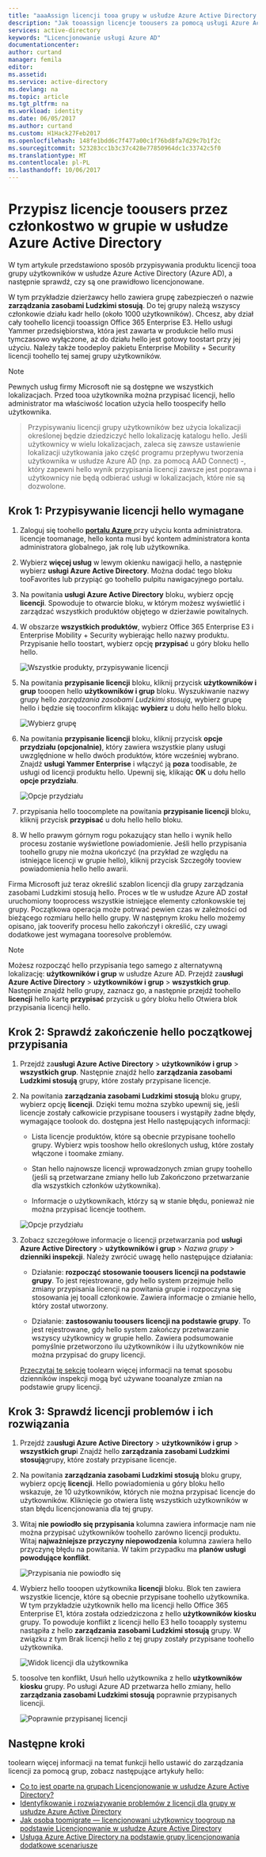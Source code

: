 ```yaml
---
title: "aaaAssign licencji tooa grupy w usłudze Azure Active Directory | Dokumentacja firmy Microsoft"
description: "Jak tooassign licencje toousers za pomocą usługi Azure Active Directory grupy licencji"
services: active-directory
keywords: "Licencjonowanie usługi Azure AD"
documentationcenter: 
author: curtand
manager: femila
editor: 
ms.assetid: 
ms.service: active-directory
ms.devlang: na
ms.topic: article
ms.tgt_pltfrm: na
ms.workload: identity
ms.date: 06/05/2017
ms.author: curtand
ms.custom: H1Hack27Feb2017
ms.openlocfilehash: 148fe1bdd6c7f477a00c1f76bd8fa7d29c7b1f2c
ms.sourcegitcommit: 523283cc1b3c37c428e77850964dc1c33742c5f0
ms.translationtype: MT
ms.contentlocale: pl-PL
ms.lasthandoff: 10/06/2017
---
```

# <a name="assign-licenses-toousers-by-group-membership-in-azure-active-directory"></a>Przypisz licencje toousers przez członkostwo w grupie w usłudze Azure Active Directory

W tym artykule przedstawiono sposób przypisywania produktu licencji tooa grupy użytkowników w usłudze Azure Active Directory (Azure AD), a następnie sprawdź, czy są one prawidłowo licencjonowane.

W tym przykładzie dzierżawcy hello zawiera grupę zabezpieczeń o nazwie **zarządzania zasobami Ludzkimi stosują**. Do tej grupy należą wszyscy członkowie działu kadr hello (około 1000 użytkowników). Chcesz, aby dział cały toohello licencji tooassign Office 365 Enterprise E3. Hello usługi Yammer przedsiębiorstwa, która jest zawarta w produkcie hello musi tymczasowo wyłączone, aż do działu hello jest gotowy toostart przy jej użyciu. Należy także toodeploy pakietu Enterprise Mobility + Security licencji toohello tej samej grupy użytkowników.

> [!NOTE]
> Pewnych usług firmy Microsoft nie są dostępne we wszystkich lokalizacjach. Przed tooa użytkownika można przypisać licencji, hello administrator ma właściwość location użycia hello toospecify hello użytkownika.

> Przypisywaniu licencji grupy użytkowników bez użycia lokalizacji określonej będzie dziedziczyć hello lokalizację katalogu hello. Jeśli użytkownicy w wielu lokalizacjach, zaleca się zawsze ustawienie lokalizacji użytkowania jako część programu przepływu tworzenia użytkownika w usłudze Azure AD (np. za pomocą AAD Connect) -, który zapewni hello wynik przypisania licencji zawsze jest poprawna i użytkownicy nie będą odbierać usługi w lokalizacjach, które nie są dozwolone.

## <a name="step-1-assign-hello-required-licenses"></a>Krok 1: Przypisywanie licencji hello wymagane

1. Zaloguj się toohello [ **portalu Azure** ](https://portal.azure.com) przy użyciu konta administratora. licencje toomanage, hello konta musi być kontem administratora konta administratora globalnego, jak rolę lub użytkownika.

2. Wybierz **więcej usług** w lewym okienku nawigacji hello, a następnie wybierz **usługi Azure Active Directory**. Można dodać tego bloku tooFavorites lub przypiąć go toohello pulpitu nawigacyjnego portalu.

3. Na powitania **usługi Azure Active Directory** bloku, wybierz opcję **licencji**. Spowoduje to otwarcie bloku, w którym możesz wyświetlić i zarządzać wszystkich produktów objętego w dzierżawie powitalnych.

4. W obszarze **wszystkich produktów**, wybierz Office 365 Enterprise E3 i Enterprise Mobility + Security wybierając hello nazwy produktu. Przypisanie hello toostart, wybierz opcję **przypisać** u góry bloku hello hello.

   ![Wszystkie produkty, przypisywanie licencji](media/active-directory-licensing-group-assignment-azure-portal/all-products-assign.png)

5. Na powitania **przypisanie licencji** bloku, kliknij przycisk **użytkowników i grup** tooopen hello **użytkowników i grup** bloku. Wyszukiwanie nazwy grupy hello *zarządzania zasobami Ludzkimi stosują*, wybierz grupę hello i będzie się tooconfirm klikając **wybierz** u dołu hello hello bloku.

   ![Wybierz grupę](media/active-directory-licensing-group-assignment-azure-portal/select-a-group.png)

6. Na powitania **przypisanie licencji** bloku, kliknij przycisk **opcje przydziału (opcjonalnie)**, który zawiera wszystkie plany usługi uwzględnione w hello dwóch produktów, które wcześniej wybrano. Znajdź **usługi Yammer Enterprise** i włączyć ją **poza** toodisable, że usługi od licencji produktu hello. Upewnij się, klikając **OK** u dołu hello **opcje przydziału**.

   ![Opcje przydziału](media/active-directory-licensing-group-assignment-azure-portal/assignment-options.png)

7. przypisania hello toocomplete na powitania **przypisanie licencji** bloku, kliknij przycisk **przypisać** u dołu hello hello bloku.

8. W hello prawym górnym rogu pokazujący stan hello i wynik hello procesu zostanie wyświetlone powiadomienie. Jeśli hello przypisania toohello grupy nie można ukończyć (na przykład ze względu na istniejące licencji w grupie hello), kliknij przycisk Szczegóły tooview powiadomienia hello hello awarii.

Firma Microsoft już teraz określić szablon licencji dla grupy zarządzania zasobami Ludzkimi stosują hello. Proces w tle w usłudze Azure AD został uruchomiony tooprocess wszystkie istniejące elementy członkowskie tej grupy. Początkowa operacja może potrwać pewien czas w zależności od bieżącego rozmiaru hello hello grupy. W następnym kroku hello możemy opisano, jak tooverify procesu hello zakończył i określić, czy uwagi dodatkowe jest wymagana tooresolve problemów.

> [!NOTE]
> Możesz rozpocząć hello przypisania tego samego z alternatywną lokalizację: **użytkowników i grup** w usłudze Azure AD. Przejdź za**usługi Azure Active Directory** > **użytkowników i grup** > **wszystkich grup**. Następnie znajdź hello grupy, zaznacz go, a następnie przejdź toohello **licencji** hello kartę **przypisać** przycisk u góry bloku hello Otwiera blok przypisania licencji hello.

## <a name="step-2-verify-that-hello-initial-assignment-has-finished"></a>Krok 2: Sprawdź zakończenie hello początkowej przypisania

1. Przejdź za**usługi Azure Active Directory** > **użytkowników i grup** > **wszystkich grup**. Następnie znajdź hello **zarządzania zasobami Ludzkimi stosują** grupy, które zostały przypisane licencje.

2. Na powitania **zarządzania zasobami Ludzkimi stosują** bloku grupy, wybierz opcję **licencji**. Dzięki temu można szybko upewnij się, jeśli licencje zostały całkowicie przypisane toousers i wystąpiły żadne błędy, wymagające toolook do. dostępna jest Hello następujących informacji:

   - Lista licencje produktów, które są obecnie przypisane toohello grupy. Wybierz wpis tooshow hello określonych usług, które zostały włączone i toomake zmiany.

   - Stan hello najnowsze licencji wprowadzonych zmian grupy toohello (jeśli są przetwarzane zmiany hello lub Zakończono przetwarzanie dla wszystkich członków użytkownika).

   - Informacje o użytkownikach, którzy są w stanie błędu, ponieważ nie można przypisać licencje toothem.

   ![Opcje przydziału](media/active-directory-licensing-group-assignment-azure-portal/assignment-errors.png)

3. Zobacz szczegółowe informacje o licencji przetwarzania pod **usługi Azure Active Directory** > **użytkowników i grup** > *Nazwa grupy* > **dzienniki inspekcji**. Należy zwrócić uwagę hello następujące działania:

   - Działanie: **rozpocząć stosowanie toousers licencji na podstawie grupy**. To jest rejestrowane, gdy hello system przejmuje hello zmiany przypisania licencji na powitania grupie i rozpoczyna się stosowania jej tooall członkowie. Zawiera informacje o zmianie hello, który został utworzony.

   - Działanie: **zastosowaniu toousers licencji na podstawie grupy**. To jest rejestrowane, gdy hello system zakończy przetwarzanie wszyscy użytkownicy w grupie hello. Zawiera podsumowanie pomyślnie przetworzono ilu użytkowników i ilu użytkowników nie można przypisać do grupy licencji.

   [Przeczytaj tę sekcję](./active-directory-licensing-group-advanced.md#use-audit-logs-to-monitor-group-based-licensing-activity) toolearn więcej informacji na temat sposobu dzienników inspekcji mogą być używane tooanalyze zmian na podstawie grupy licencji.

## <a name="step-3-check-for-license-problems-and-resolve-them"></a>Krok 3: Sprawdź licencji problemów i ich rozwiązania

1. Przejdź za**usługi Azure Active Directory** > **użytkowników i grup** > **wszystkich grup**i Znajdź hello **zarządzania zasobami Ludzkimi stosują**grupy, które zostały przypisane licencje.
2. Na powitania **zarządzania zasobami Ludzkimi stosują** bloku grupy, wybierz opcję **licencji**. Hello powiadomienia u góry bloku hello wskazuje, że 10 użytkowników, których nie można przypisać licencje do użytkowników. Kliknięcie go otwiera listę wszystkich użytkowników w stan błędu licencjonowania dla tej grupy.
3. Witaj **nie powiodło się przypisania** kolumna zawiera informacje nam nie można przypisać użytkowników toohello zarówno licencji produktu. Witaj **najważniejsze przyczyny niepowodzenia** kolumna zawiera hello przyczynę błędu na powitania. W takim przypadku ma **planów usługi powodujące konflikt**.

   ![Przypisania nie powiodło się](media/active-directory-licensing-group-assignment-azure-portal/failed-assignments.png)

4. Wybierz hello tooopen użytkownika **licencji** bloku. Blok ten zawiera wszystkie licencje, które są obecnie przypisane toohello użytkownika. W tym przykładzie użytkownik hello ma licencji hello Office 365 Enterprise E1, która została odziedziczona z hello **użytkowników kiosku** grupy. To powoduje konflikt z licencji hello E3 hello tooapply systemu nastąpiła z hello **zarządzania zasobami Ludzkimi stosują** grupy. W związku z tym Brak licencji hello z tej grupy zostały przypisane toohello użytkownika.

   ![Widok licencji dla użytkownika](media/active-directory-licensing-group-assignment-azure-portal/user-license-view.png)

5. toosolve ten konflikt, Usuń hello użytkownika z hello **użytkowników kiosku** grupy. Po usługi Azure AD przetwarza hello zmiany, hello **zarządzania zasobami Ludzkimi stosują** poprawnie przypisanych licencji.

   ![Poprawnie przypisanej licencji](media/active-directory-licensing-group-assignment-azure-portal/license-correctly-assigned.png)

## <a name="next-steps"></a>Następne kroki

toolearn więcej informacji na temat funkcji hello ustawić do zarządzania licencji za pomocą grup, zobacz następujące artykuły hello:

* [Co to jest oparte na grupach Licencjonowanie w usłudze Azure Active Directory?](active-directory-licensing-whatis-azure-portal.md)
* [Identyfikowanie i rozwiązywanie problemów z licencji dla grupy w usłudze Azure Active Directory](active-directory-licensing-group-problem-resolution-azure-portal.md)
* [Jak osoba toomigrate — licencjonowani użytkownicy toogroup na podstawie Licencjonowanie w usłudze Azure Active Directory](active-directory-licensing-group-migration-azure-portal.md)
* [Usługa Azure Active Directory na podstawie grupy licencjonowania dodatkowe scenariusze](active-directory-licensing-group-advanced.md)
